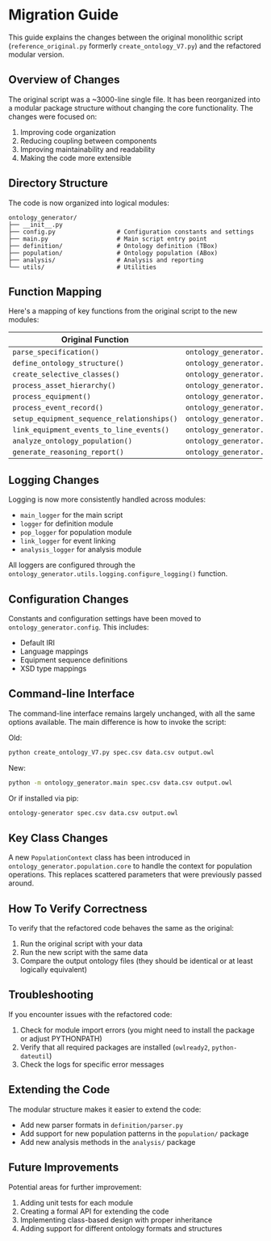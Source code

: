 # Migration Guide

This guide explains the changes between the original monolithic script (`reference_original.py` formerly `create_ontology_V7.py`) and the refactored modular version.

## Overview of Changes

The original script was a ~3000-line single file. It has been reorganized into a modular package structure without changing the core functionality. The changes were focused on:

1. Improving code organization
2. Reducing coupling between components
3. Improving maintainability and readability
4. Making the code more extensible

## Directory Structure

The code is now organized into logical modules:

```
ontology_generator/
├── __init__.py
├── config.py                 # Configuration constants and settings
├── main.py                   # Main script entry point
├── definition/               # Ontology definition (TBox)
├── population/               # Ontology population (ABox)
├── analysis/                 # Analysis and reporting
└── utils/                    # Utilities
```

## Function Mapping

Here's a mapping of key functions from the original script to the new modules:

| Original Function | New Location |
|-------------------|-------------|
| `parse_specification()` | `ontology_generator.definition.parser.parse_specification()` |
| `define_ontology_structure()` | `ontology_generator.definition.structure.define_ontology_structure()` |
| `create_selective_classes()` | `ontology_generator.definition.structure.create_selective_classes()` |
| `process_asset_hierarchy()` | `ontology_generator.population.asset.process_asset_hierarchy()` |
| `process_equipment()` | `ontology_generator.population.equipment.process_equipment()` |
| `process_event_record()` | `ontology_generator.population.events.process_event_record()` |
| `setup_equipment_sequence_relationships()` | `ontology_generator.population.sequence.setup_equipment_sequence_relationships()` |
| `link_equipment_events_to_line_events()` | `ontology_generator.population.linking.link_equipment_events_to_line_events()` |
| `analyze_ontology_population()` | `ontology_generator.analysis.population.analyze_ontology_population()` |
| `generate_reasoning_report()` | `ontology_generator.analysis.reasoning.generate_reasoning_report()` |

## Logging Changes

Logging is now more consistently handled across modules:

- `main_logger` for the main script
- `logger` for definition module
- `pop_logger` for population module
- `link_logger` for event linking
- `analysis_logger` for analysis module

All loggers are configured through the `ontology_generator.utils.logging.configure_logging()` function.

## Configuration Changes

Constants and configuration settings have been moved to `ontology_generator.config`. This includes:

- Default IRI
- Language mappings
- Equipment sequence definitions
- XSD type mappings

## Command-line Interface

The command-line interface remains largely unchanged, with all the same options available. The main difference is how to invoke the script:

Old:
```bash
python create_ontology_V7.py spec.csv data.csv output.owl
```

New:
```bash
python -m ontology_generator.main spec.csv data.csv output.owl
```

Or if installed via pip:
```bash
ontology-generator spec.csv data.csv output.owl
```

## Key Class Changes

A new `PopulationContext` class has been introduced in `ontology_generator.population.core` to handle the context for population operations. This replaces scattered parameters that were previously passed around.

## How To Verify Correctness

To verify that the refactored code behaves the same as the original:

1. Run the original script with your data
2. Run the new script with the same data
3. Compare the output ontology files (they should be identical or at least logically equivalent)

## Troubleshooting

If you encounter issues with the refactored code:

1. Check for module import errors (you might need to install the package or adjust PYTHONPATH)
2. Verify that all required packages are installed (`owlready2`, `python-dateutil`)
3. Check the logs for specific error messages

## Extending the Code

The modular structure makes it easier to extend the code:

- Add new parser formats in `definition/parser.py`
- Add support for new population patterns in the `population/` package
- Add new analysis methods in the `analysis/` package

## Future Improvements

Potential areas for further improvement:

1. Adding unit tests for each module
2. Creating a formal API for extending the code
3. Implementing class-based design with proper inheritance
4. Adding support for different ontology formats and structures 
